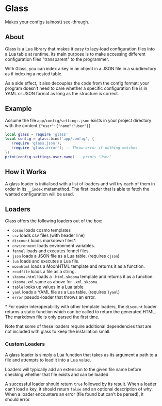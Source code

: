 # Glass
Makes your configs (almost) see-through.

## About

Glass is a Lua library that makes it easy to lazy-load configuration files into a Lua table at runtime. Its main purpose is to make accessing different configuration files "transparent" to the programmer.

With Glass, you can index a key in an object in a JSON file in a subdirectory as if indexing a nested table.

As a side effect, it also decouples the code from the config format:
your program doesn't need to care whether a specific configuration file is in YAML or JSON format as long as the structure is correct.

## Example
Assume the file `app/config/settings.json` exists in your project directory with the content `{"user":{"name":"User"}}`

```lua
local glass = require 'glass'
local config = glass.bind('app/config', {
   (require 'glass.json');
   (require 'glass.error'); -- Throw error if nothing matches
})
print(config.settings.user.name) -- prints "User"
```

## How it Works
A glass loader is initialised with a list of loaders and will try each of them in order in its `__index` metamethod. The first loader that is able to fetch the wanted configuration will be used.

## Loaders
Glass offers the following loaders out of the box:
* `cosmo` loads cosmo templates
* `csv` loads csv files (with header line)
* `discount` loads markdown files\*.
* `environment` loads environment variables.
* `fennel` loads and executes fennel files.
* `json` loads a JSON file as a Lua table. (requires `cjson`)
* `lua` loads and executes a Lua file.
* `moonhtml` loads a MoonHTML template and returns it as a function.
* `readfile` loads a file as a string.
* `skooma.html` loads a `.html.skooma` template and returns it as a function.
* `skooma.xml` same as above for `.xml.skooma`.
* `table` looks up values in a Lua table
* `yaml` loads a YAML file as a Lua table. (requires `lyaml`)
* `error` pseudo-loader that throws an error.

\* For easier interoperability with other template loaders, the `discount` loader returns a static function which can be called to return the generated HTML. The markdown file is only parsed the first time.

Note that some of these loaders require additional dependencies that are not included with glass to keep the installation small.

### Custom Loaders

A glass loader is simply a Lua function that takes as its argument a path to a
file and attempts to load it into a Lua value.

Loaders will typically add an extension to the given file name before checking
whether that file exists and can be loaded.

A successful loader should return `true` followed by its result.
When a loader can't load a key, it should return `false` and an optional
description of why.
When a loader encounters an error (file found but can't be parsed), it should
error.
